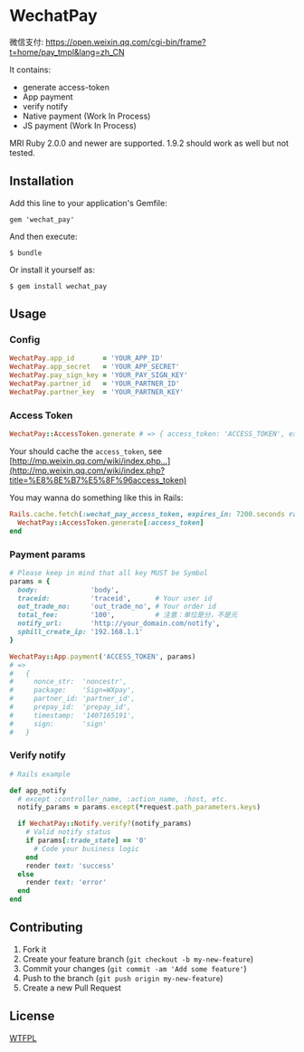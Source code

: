 # WechatPay

微信支付: https://open.weixin.qq.com/cgi-bin/frame?t=home/pay_tmpl&lang=zh_CN

It contains:

* generate access-token
* App payment
* verify notify
* Native payment (Work In Process)
* JS payment (Work In Process)

MRI Ruby 2.0.0 and newer are supported. 1.9.2 should work as well but not tested.

## Installation

Add this line to your application's Gemfile:

    gem 'wechat_pay'

And then execute:

    $ bundle

Or install it yourself as:

    $ gem install wechat_pay

## Usage

### Config

```ruby
WechatPay.app_id       = 'YOUR_APP_ID'
WechatPay.app_secret   = 'YOUR_APP_SECRET'
WechatPay.pay_sign_key = 'YOUR_PAY_SIGN_KEY'
WechatPay.partner_id   = 'YOUR_PARTNER_ID'
WechatPay.partner_key  = 'YOUR_PARTNER_KEY'
```

### Access Token

```ruby
WechatPay::AccessToken.generate # => { access_token: 'ACCESS_TOKEN', expires_in: 7200 }
```

Your should cache the `access_token`, see [http://mp.weixin.qq.com/wiki/index.php...](http://mp.weixin.qq.com/wiki/index.php?title=%E8%8E%B7%E5%8F%96access_token)

You may wanna do something like this in Rails:

```ruby
Rails.cache.fetch(:wechat_pay_access_token, expires_in: 7200.seconds raw: true) do
  WechatPay::AccessToken.generate[:access_token]
end
```

### Payment params

```ruby
# Please keep in mind that all key MUST be Symbol
params = {
  body:             'body',
  traceid:          'traceid',      # Your user id
  out_trade_no:     'out_trade_no', # Your order id
  total_fee:        '100',          # 注意：单位是分，不是元
  notify_url:       'http://your_domain.com/notify',
  spbill_create_ip: '192.168.1.1'
}

WechatPay::App.payment('ACCESS_TOKEN', params)
# =>
#   {
#     nonce_str:  'noncestr',
#     package:    'Sign=WXpay',
#     partner_id: 'partner_id',
#     prepay_id:  'prepay_id',
#     timestamp:  '1407165191',
#     sign:       'sign'
#   }
```
### Verify notify

```ruby
# Rails example

def app_notify
  # except :controller_name, :action_name, :host, etc.
  notify_params = params.except(*request.path_parameters.keys)

  if WechatPay::Notify.verify?(notify_params)
    # Valid notify status
    if params[:trade_state] == '0'
      # Code your business logic
    end
    render text: 'success'
  else
    render text: 'error'
  end
end
```

## Contributing

1. Fork it
2. Create your feature branch (`git checkout -b my-new-feature`)
3. Commit your changes (`git commit -am 'Add some feature'`)
4. Push to the branch (`git push origin my-new-feature`)
5. Create a new Pull Request

## License

[WTFPL](http://wtfpl.org)
